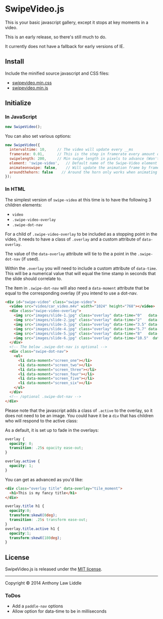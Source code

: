 # SwipeVideo.js

This is your basic javascript gallery, except it stops at key moments in a video.

This is an early release, so there's still much to do.

It currently does not have a fallback for early versions of IE.

## Install

Include the minified source javascript and CSS files:

+ [swipevideo.min.css](dist/swipevideo.min.css)
+ [swipevideo.min.js](dist/swipevideo.min.js)

## Initialize

### In JavaScript

``` js
new SwipeVideo();
```

You can also set various options:

``` js
new SwipeVideo({
  intervaltime: 10,     // The video will update every __ms
  framerate: 0.01,      // This is the step in framerate every amount of ms set in intervaltime
  swipelength: 200,     // Min swipe length in pixels to advance (Won't work when animating on swipe)
  element: 'swipe-video',   // Default name of the Swipe-Video element
  animateonswipe: false,    // Will update the animation frame by frame while swiping
  aroundthehorn: false    // Around the horn only works when animating on swipe. Allows the video to loop on swipe
});
```

### In HTML

The simplest version of `swipe-video` at this time is to have the following 3 children elements:

+ `video`
+ `.swipe-video-overlay`
+ `.swipe-dot-nav`

For a child of `.swipe-video-overlay` to be included as a stopping point in the video, it needs to have a class of `.overlay` and a custom attribute of `data-overlay`.

The value of the `data-overlay` attribute will tie to the a point in the `.swipe-dot-nav` (if used).

Within the `.overlay` you will need to include a custom attribute of `data-time`. This will be a numerical value that will equal the time stamp in seconds that the slide should correlate to.

The item in `.swipe-dot-nav` will also need a `data-moment` attribute that be equal to the corresponding overlay (if you intend to use a dot-nav.

``` html
<div id="swipe-video" class="swipe-video">
  <video src="video/car_video.m4v" width="1024" height="768"></video>
  <div class="swipe-video-overlay">
    <img src="images/slide-1.jpg" class="overlay" data-time="0"   data-overlay="screen_one" />
    <img src="images/slide-2.jpg" class="overlay" data-time="2"   data-overlay="screen_two" />
    <img src="images/slide-3.jpg" class="overlay" data-time="3.5" data-overlay="screen_three" />
    <img src="images/slide-4.jpg" class="overlay" data-time="5.7" data-overlay="screen_four" />
    <img src="images/slide-5.jpg" class="overlay" data-time="8"   data-overlay="screen_five" />
    <img src="images/slide-6.jpg" class="overlay" data-time="10.5"  data-overlay="screen_six" />
  </div>
  <!-- The below .swipe-dot-nav is optional -->
  <div class="swipe-dot-nav">
    <ul>
      <li data-moment="screen_one"></li>
      <li data-moment="screen_two"></li>
      <li data-moment="screen_three"></li>
      <li data-moment="screen_four"></li>
      <li data-moment="screen_five"></li>
      <li data-moment="screen_six"></li>
    </ul>
  </div>
  <!-- /optional .swipe-dot-nav -->
</div>
```

Please note that the javascript adds a class of `.active` to the overlay, so it does not need to be an image. You could have it be a `div` that has children who will respond to the active class:

As a default, it is set up to fade in the overlays:

``` css
overlay {
  opacity: 0;
  transition: .25s opacity ease-out;
}

overlay.active {
  opacity: 1;
}
```

You can get as advanced as you'd like:

``` html
<div class="overlay title" data-overlay="tile_moment">
  <h1>This is my fancy title</h1>
</div>
```

``` css
overlay.title h1 {
  opacity:0;
  transform:skewX(0deg);
  transition: .25s transform ease-out;
}
overlay.title.active h1 {
  opacity:1;
  transform:skewX(180deg);
}
```

## License

SwipeVideo.js is released under the [MIT license](http://opensource.org/licenses/MIT).

* * *

Copyright :copyright: 2014 Anthony Law Liddle

### ToDos

+ Add a `paddle-nav` options
+ Allow option for data-time to be in milliseconds
